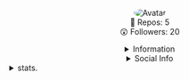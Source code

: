 <p align="center">
  <a>
<img src="https://cdn.discordapp.com/icons/742169629698424924/a_b0fbcaf967c85ce0ffc7daf0cebcc35e.gif?size=128" alt="Avatar" style="border-radius: 75%;">
  </a><br>
  📝  Repos: 5<br>
  😲  Followers: 20<br>
</p>

<details style='text-align: center;' align='center'>
  <summary> Information </summary>
  <p style="text-align: center;"align="center">Age: 13 </p></a>
  <p style="text-align: center;"align="center">Location: Michigan, USA</p></a>
  <p style="text-align: center;"align="center">Breaking things in my free time</p></a>
  <p style="text-align: center;"align="center">------------------------------------------------------------</p>
</details>

<details style='text-align: center;' align='center'>
  <summary>Social Info</summary>
  <a href="https://dsc.bio/smexay"><p style="text-align: center;"align="center">Discord</p></a>
  <a href="https://twitter.com/litsmexay"><p style="text-align: center;"align="center">Twitter</p></a>
  <a href="https://t.me/smexay"><p style="text-align: center;"align="center">Telegram</p></a>
</details>

<details>
      <summary>stats.</summary>
  <p align=center>
    <img align="center" src="https://github-readme-stats.vercel.app/api?username=smexay">
  </p>
</details>
